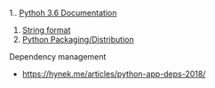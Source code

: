 1.. [Pythoh 3.6 Documentation](https://docs.python.org/3.6/)
1. [String format](https://docs.python.org/3/library/string.html)
1. [Python Packaging/Distribution](https://packaging.python.org/tutorials/installing-packages/)

Dependency management
* https://hynek.me/articles/python-app-deps-2018/
